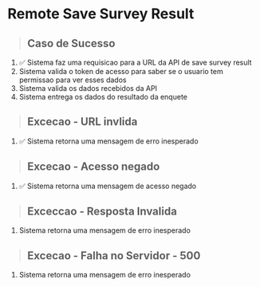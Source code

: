 # Remote Save Survey Result

> ## Caso de Sucesso
1. ✅ Sistema faz uma requisicao para a URL da API de save survey result
2. Sistema valida o token de acesso para saber se o usuario tem permissao para ver esses dados
3. Sistema valida os dados recebidos da API
4. Sistema entrega os dados do resultado da enquete

> ## Excecao - URL invlida
1. ✅ Sistema retorna uma mensagem de erro inesperado

> ## Excecao - Acesso negado
1. ✅ Sistema retorna uma mensagem de acesso negado

> ## Exceccao - Resposta Invalida
1. Sistema retorna uma mensagem de erro inesperado

> ## Excecao - Falha no Servidor - 500
1. Sistema retorna uma mensagem de erro inesperado